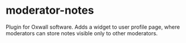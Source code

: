 # moderator-notes
Plugin for Oxwall software. Adds a widget to user profile page, where moderators can store notes visible only to other moderators.
